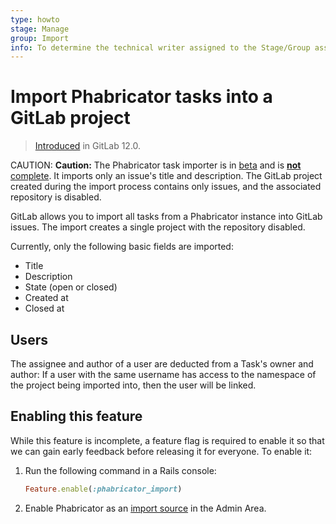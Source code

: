 ```yaml
---
type: howto
stage: Manage
group: Import
info: To determine the technical writer assigned to the Stage/Group associated with this page, see https://about.gitlab.com/handbook/engineering/ux/technical-writing/#designated-technical-writers
---
```


# Import Phabricator tasks into a GitLab project

> [Introduced](https://gitlab.com/gitlab-org/gitlab-foss/-/issues/60562) in GitLab 12.0.

CAUTION: **Caution:**
The Phabricator task importer is in
[beta](https://about.gitlab.com/handbook/product/gitlab-the-product/#beta) and is
[**not** complete](https://gitlab.com/gitlab-org/gitlab/-/issues/284406). It imports
only an issue's title and description. The GitLab project created during the import
process contains only issues, and the associated repository is disabled.

GitLab allows you to import all tasks from a Phabricator instance into
GitLab issues. The import creates a single project with the
repository disabled.

Currently, only the following basic fields are imported:

- Title
- Description
- State (open or closed)
- Created at
- Closed at

## Users

The assignee and author of a user are deducted from a Task's owner and
author: If a user with the same username has access to the namespace
of the project being imported into, then the user will be linked.

## Enabling this feature

While this feature is incomplete, a feature flag is required to enable it so that
we can gain early feedback before releasing it for everyone. To enable it:

1. Run the following command in a Rails console:

   ```ruby
   Feature.enable(:phabricator_import)
   ```

1. Enable Phabricator as an [import source](../../admin_area/settings/visibility_and_access_controls.md#import-sources) in the Admin Area.

